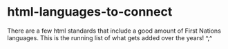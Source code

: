 # html-languages-to-connect
There are a few html standards that include a good amount of First Nations languages. This is the running list of what gets added over the years! ^,^
